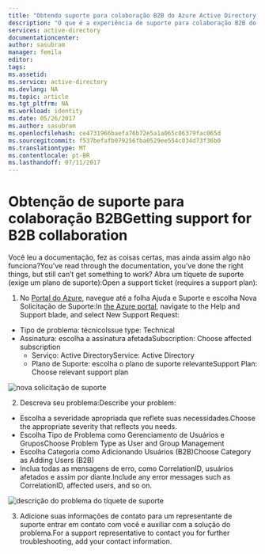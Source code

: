 ```yaml
---
title: "Obtendo suporte para colaboração B2B do Azure Active Directory | Microsoft Docs"
description: "O que é a experiência de suporte para colaboração B2B do Azure Active Directory?"
services: active-directory
documentationcenter: 
author: sasubram
manager: femila
editor: 
tags: 
ms.assetid: 
ms.service: active-directory
ms.devlang: NA
ms.topic: article
ms.tgt_pltfrm: NA
ms.workload: identity
ms.date: 05/26/2017
ms.author: sasubram
ms.openlocfilehash: ce4731966baefa76b72e5a1a065c06379fac065d
ms.sourcegitcommit: f537befafb079256fba0529ee554c034d73f36b0
ms.translationtype: MT
ms.contentlocale: pt-BR
ms.lasthandoff: 07/11/2017
---
```

# <a name="getting-support-for-b2b-collaboration"></a><span data-ttu-id="b2637-103">Obtenção de suporte para colaboração B2B</span><span class="sxs-lookup"><span data-stu-id="b2637-103">Getting support for B2B collaboration</span></span>

<span data-ttu-id="b2637-104">Você leu a documentação, fez as coisas certas, mas ainda assim algo não funciona?</span><span class="sxs-lookup"><span data-stu-id="b2637-104">You’ve read through the documentation, you’ve done the right things, but still can’t get something to work?</span></span> <span data-ttu-id="b2637-105">Abra um tíquete de suporte (exige um plano de suporte):</span><span class="sxs-lookup"><span data-stu-id="b2637-105">Open a support ticket (requires a support plan):</span></span>

1. <span data-ttu-id="b2637-106">No [Portal do Azure](https://portal.azure.com), navegue até a folha Ajuda e Suporte e escolha Nova Solicitação de Suporte:</span><span class="sxs-lookup"><span data-stu-id="b2637-106">In [the Azure portal](https://portal.azure.com), navigate to the Help and Support blade, and select New Support Request:</span></span>
  - <span data-ttu-id="b2637-107">Tipo de problema: técnico</span><span class="sxs-lookup"><span data-stu-id="b2637-107">Issue type: Technical</span></span>
  - <span data-ttu-id="b2637-108">Assinatura: escolha a assinatura afetada</span><span class="sxs-lookup"><span data-stu-id="b2637-108">Subscription: Choose affected subscription</span></span>
    - <span data-ttu-id="b2637-109">Serviço: Active Directory</span><span class="sxs-lookup"><span data-stu-id="b2637-109">Service: Active Directory</span></span>
    - <span data-ttu-id="b2637-110">Plano de Suporte: escolha o plano de suporte relevante</span><span class="sxs-lookup"><span data-stu-id="b2637-110">Support Plan: Choose relevant support plan</span></span>

  ![nova solicitação de suporte](media/active-directory-b2b-support/new-support-request.png)

2. <span data-ttu-id="b2637-112">Descreva seu problema:</span><span class="sxs-lookup"><span data-stu-id="b2637-112">Describe your problem:</span></span>
  - <span data-ttu-id="b2637-113">Escolha a severidade apropriada que reflete suas necessidades.</span><span class="sxs-lookup"><span data-stu-id="b2637-113">Choose the appropriate severity that reflects you needs.</span></span>
  - <span data-ttu-id="b2637-114">Escolha Tipo de Problema como Gerenciamento de Usuários e Grupos</span><span class="sxs-lookup"><span data-stu-id="b2637-114">Choose Problem Type as User and Group Management</span></span>
  - <span data-ttu-id="b2637-115">Escolha Categoria como Adicionando Usuários (B2B)</span><span class="sxs-lookup"><span data-stu-id="b2637-115">Choose Category as Adding Users (B2B)</span></span>
  - <span data-ttu-id="b2637-116">Inclua todas as mensagens de erro, como CorrelationID, usuários afetados e assim por diante.</span><span class="sxs-lookup"><span data-stu-id="b2637-116">Include any error messages such as CorrelationID, affected users, and so on.</span></span>

  ![descrição do problema do tíquete de suporte](media/active-directory-b2b-support/problem-description.png)

3. <span data-ttu-id="b2637-118">Adicione suas informações de contato para um representante de suporte entrar em contato com você e auxiliar com a solução do problema.</span><span class="sxs-lookup"><span data-stu-id="b2637-118">For a support representative to contact you for further troubleshooting, add your contact information.</span></span>
